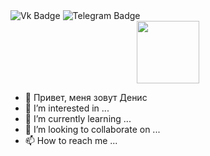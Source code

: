 <div id="badges">
  <img src="https://img.shields.io/badge/Vk-blue?style=for-the-badge&logo=vk&logoColor=9cf" alt="Vk Badge"/>
  <img src="https://img.shields.io/badge/Telegram-blue?style=for-the-badge&logo=telegram&logoColor=9cf" alt="Telegram Badge"/>
  
  
</div>

<div id="header" align="center">
  
  <img src="https://media.giphy.com/media/du3J3cXyzhj75IOgvA/giphy.gif" width="100"/>
</div>

- 👋 Привет, меня зовут Денис
- 👀 I’m interested in ...
- 🌱 I’m currently learning ...
- 💞️ I’m looking to collaborate on ...
- 📫 How to reach me ...

<!---
sdntmn/sdntmn is a ✨ special ✨ repository because its `README.md` (this file) appears on your GitHub profile.
You can click the Preview link to take a look at your changes.
--->


